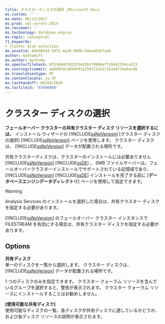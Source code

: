 ```yaml
---
title: クラスターディスクの選択 |Microsoft Docs
ms.custom: ''
ms.date: 06/13/2017
ms.prod: sql-server-2014
ms.reviewer: ''
ms.technology: database-engine
ms.topic: conceptual
f1_keywords:
- cluster disk selection
ms.assetid: 0d6b863d-5972-4a20-9990-64ee8016fea6
author: mashamsft
ms.author: mathoma
ms.openlocfilehash: 0f53d6d3f623254d2b17996be7fd5b8235dca223
ms.sourcegitcommit: ad4d92dce894592a259721a1571b1d8736abacdb
ms.translationtype: MT
ms.contentlocale: ja-JP
ms.lasthandoff: 08/04/2020
ms.locfileid: "87640468"
---
```

# <a name="cluster-disk-selection"></a>クラスター ディスクの選択
  **フェールオーバー クラスターの共有クラスター ディスク リソースを選択するには、** インストール ウィザードの [!INCLUDE[ssNoVersion](../../includes/ssnoversion-md.md)] [クラスター ディスクの選択] [!INCLUDE[ssNoVersion](../../includes/ssnoversion-md.md)] ページを使用します。 クラスター ディスクは、 [!INCLUDE[ssNoVersion](../../includes/ssnoversion-md.md)] データが配置される場所です。  
  
 共有クラスターディスクは、クラスターのインストールには必要ありません [!INCLUDE[ssNoVersion](../../includes/ssnoversion-md.md)] [!INCLUDE[ssDE](../../includes/ssde-md.md)] 。 SMB ファイルサーバーは、フェールオーバークラスターインストールでサポートされている記憶域であり、 [!INCLUDE[ssNoVersion](../../includes/ssnoversion-md.md)] [!INCLUDE[ssDE](../../includes/ssde-md.md)] インストールを完了する前に [**データベースエンジンデータディレクトリ**] ページを使用して指定できます。  
  
> [!WARNING]  
>  Analysis Services のインストールを選択した場合は、共有クラスター ディスクを指定する必要があります。  
>   
>  [!INCLUDE[ssNoVersion](../../includes/ssnoversion-md.md)] のフェールオーバー クラスター インスタンスで FILESTREAM を有効にする場合は、共有クラスター ディスクを指定する必要があります。  
  
## <a name="options"></a>Options  
 **共有ディスク**  
 単一のディスクを一覧から選択します。 クラスター ディスクは、 [!INCLUDE[ssNoVersion](../../includes/ssnoversion-md.md)] データが配置される場所です。  
  
 1 つのディスクのみを指定できます。 クラスター クォーラム リソースを含んでいるグループを選択すると、警告が表示されます。 クラスター クォーラム リソースにインストールすることはお勧めしません。  
  
 **[使用可能な共有ディスク]**  
 使用可能なディスクの一覧、各ディスクが共有ディスクに適しているかどうか、および各ディスク リソースの説明が表示されます。  
  
  
